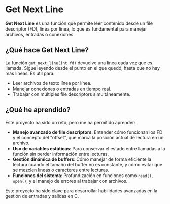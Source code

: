 # Get Next Line

**Get Next Line** es una función que permite leer contenido desde un file descriptor (FD), línea por línea, lo que es fundamental para manejar archivos, entradas o conexiones.

## ¿Qué hace Get Next Line?

La función `get_next_line(int fd)` devuelve una línea cada vez que es llamada. Sigue leyendo desde el punto en el que quedó, hasta que no hay más líneas. Es útil para:

- Leer archivos de texto línea por línea.
- Manejar conexiones o entradas en tiempo real.
- Trabajar con múltiples file descriptors simultáneamente.

## ¿Qué he aprendido?

Este proyecto ha sido un reto, pero me ha permitido aprender:

- **Manejo avanzado de file descriptors**: Entender cómo funcionan los FD y el concepto del "offset", que marca la posición actual de lectura en un archivo.
- **Uso de variables estáticas**: Para conservar el estado entre llamadas a la función sin perder información entre lecturas.
- **Gestión dinámica de buffers**: Cómo manejar de forma eficiente la lectura cuando el tamaño del buffer no es constante, y cómo evitar que se mezclen líneas o caracteres entre lecturas.
- **Funciones del sistema**: Profundización en funciones como `read()`, `open()`, y el manejo de errores al trabajar con archivos.

Este proyecto ha sido clave para desarrollar habilidades avanzadas en la gestión de entradas y salidas en C.

